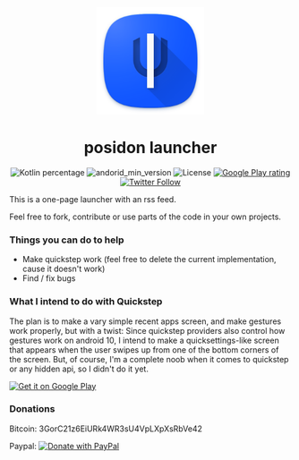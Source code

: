 
<div align="center">
  <p><img width=192px src="/fastlane/metadata/android/en-US/images/icon.png"/></p>
  <h1>posidon launcher</h1>
</div>
<div align="center">
  
![Kotlin percentage](https://img.shields.io/badge/kotlin-100%25-6779F6)
![andorid_min_version](https://img.shields.io/badge/minSdk-21-3DDC84)
![License](https://img.shields.io/github/license/leoxshn/posidonLauncher?color=ff8800)
[![Google Play rating](https://img.shields.io/endpoint?color=00D1FF&label=rating&url=https://api-playstore.rajkumaar.co.in/rating?id=posidon.launcher)](https://play.google.com/store/apps/details?id=posidon.launcher)
[![Twitter Follow](https://img.shields.io/twitter/follow/posidon?style=social)](https://twitter.com/posidon)

</div>

This is a one-page launcher with an rss feed.

Feel free to fork, contribute or use parts of the code in your own projects.

### Things you can do to help
- Make quickstep work (feel free to delete the current implementation, cause it doesn't work)
- Find / fix bugs

### What I intend to do with Quickstep
The plan is to make a vary simple recent apps screen, and make gestures work properly, but with a twist:
Since quickstep providers also control how gestures work on android 10, I intend to make a quicksettings-like screen that appears when the user swipes up from one of the bottom corners of the screen. But, of course, I'm a complete noob when it comes to quickstep or any hidden api, so I didn't do it yet.


<a href="https://play.google.com/store/apps/details?id=posidon.launcher">
<img height="72" alt="Get it on Google Play" src="https://play.google.com/intl/en_us/badges/images/generic/en_badge_web_generic.png" /></a>

### Donations

Bitcoin: 3GorC21z6EiURk4WR3sU4VpLXpXsRbVe42

Paypal:
<a href="https://www.paypal.com/cgi-bin/webscr?cmd=_s-xclick&hosted_button_id=HGZADEVYSUZAY&source=url">
<img alt="Donate with PayPal" src="https://www.paypalobjects.com/en_US/i/btn/btn_donate_SM.gif"/>
</a>
